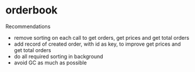 # orderbook
 
Recommendations
- remove sorting on each call to get orders, get prices and get total orders
- add record of created order, with id as key, to improve get prices and get total orders
- do all required sorting in background
- avoid GC as much as possible
